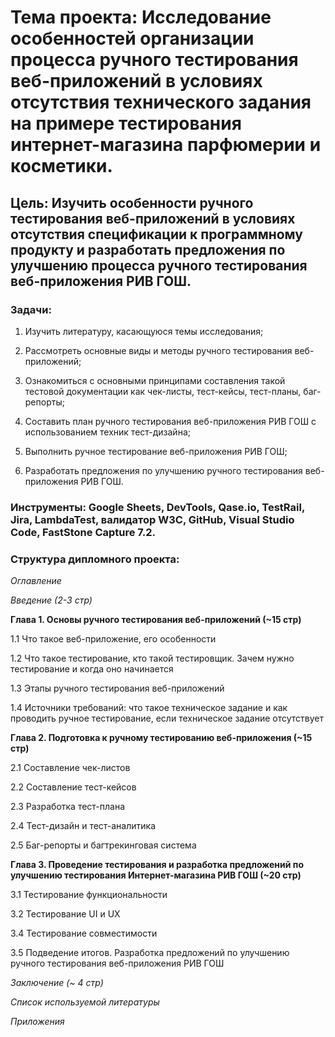 # **Тема проекта**: Исследование особенностей организации процесса ручного тестирования веб-приложений в условиях отсутствия технического задания на примере тестирования интернет-магазина парфюмерии и косметики.  

## **Цель**: Изучить особенности ручного тестирования веб-приложений в условиях отсутствия спецификации к программному продукту и разработать предложения по улучшению процесса ручного тестирования веб-приложения РИВ ГОШ.   

### **Задачи**:    

1. Изучить литературу, касающуюся темы исследования;     

2. Рассмотреть основные виды и методы ручного тестирования веб-приложений;  

3. Ознакомиться с основными принципами составления такой тестовой документации как чек-листы, тест-кейсы, тест-планы, баг-репорты;  

4. Составить план ручного тестирования веб-приложения РИВ ГОШ с использованием техник тест-дизайна;    

5. Выполнить ручное тестирование веб-приложения РИВ ГОШ;   

6. Разработать предложения по улучшению ручного тестирования веб-приложения РИВ ГОШ.  

### **Инструменты**: Google Sheets, DevTools, Qase.io, TestRail, Jira, LambdaTest, валидатор W3C, GitHub, Visual Studio Code, FastStone Capture 7.2.   

### **Структура дипломного проекта**:    

_Оглавление_   

_Введение (2-3 стр)_  

**Глава 1. Основы ручного тестирования веб-приложений (~15 стр)**   

1.1 Что такое веб-приложение, его особенности   

1.2 Что такое тестирование, кто такой тестировщик. Зачем нужно тестирование и когда оно начинается   

1.3 Этапы ручного тестирования веб-приложений   

1.4 Источники требований: что такое техническое задание и как проводить ручное тестирование, если техническое задание отсутствует   

**Глава 2. Подготовка к ручному тестированию веб-приложения (~15 стр)**   

2.1 Составление чек-листов   

2.2 Составление тест-кейсов    

2.3 Разработка тест-плана   

2.4 Тест-дизайн и тест-аналитика   

2.5 Баг-репорты и багтрекинговая система   

**Глава 3. Проведение тестирования и разработка предложений по улучшению тестирования Интернет-магазина РИВ ГОШ (~20 стр)**  

3.1 Тестирование функциональности   

3.2 Тестирование UI и UX 

3.4 Тестирование совместимости    

3.5 Подведение итогов. Разработка предложений по улучшению ручного тестирования веб-приложения РИВ ГОШ   

_Заключение (~ 4 стр)_  

_Список используемой литературы_  

_Приложения_ 